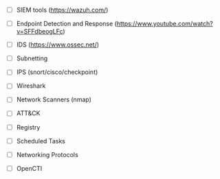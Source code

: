 - [ ] SIEM tools (https://wazuh.com/)
- [ ] Endpoint Detection and Response (https://www.youtube.com/watch?v=SFFdbeogLFc)
- [ ] IDS (https://www.ossec.net/)
- [ ] Subnetting
- [ ] IPS (snort/cisco/checkpoint)
- [ ] Wireshark
- [ ] Network Scanners (nmap)
- [ ] ATT&CK
- [ ] Registry
- [ ] Scheduled Tasks
- [ ] Networking Protocols
- [ ] OpenCTI

